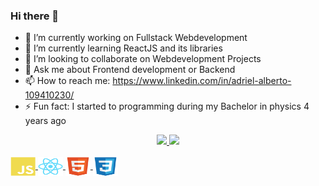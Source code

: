 ### Hi there 👋




- 🔭 I’m currently working on Fullstack Webdevelopment
- 🌱 I’m currently learning ReactJS and its libraries
- 👯 I’m looking to collaborate on Webdevelopment Projects
- 💬 Ask me about Frontend development or Backend
- 📫 How to reach me: https://www.linkedin.com/in/adriel-alberto-109410230/
- ⚡ Fun fact: I started to programming during my Bachelor in physics 4 years ago

<div align="center">
  <a href="https://github.com/adrielldev">
  <img height="180em" src="https://github-readme-stats.vercel.app/api?username=adrielldev&show_icons=true&theme=dracula&include_all_commits=true&count_private=true"/>
  <img height="180em" src="https://github-readme-stats.vercel.app/api/top-langs/?username=adrielldev&layout=compact&langs_count=7&theme=dracula"/>
</div>
<div style="display: inline_block"><br>
  <img align="center" alt="Js" height="30" width="40" src="https://raw.githubusercontent.com/devicons/devicon/master/icons/javascript/javascript-plain.svg">
  <img align="center" alt="React" height="30" width="40" src="https://raw.githubusercontent.com/devicons/devicon/master/icons/react/react-original.svg">
  <img align="center" alt="HTML" height="30" width="40" src="https://raw.githubusercontent.com/devicons/devicon/master/icons/html5/html5-original.svg">
  <img align="center" alt="CSS" height="30" width="40" src="https://raw.githubusercontent.com/devicons/devicon/master/icons/css3/css3-original.svg">
</div>
